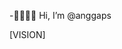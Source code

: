 -🤞🤞🤞🤞 Hi, I’m @anggaps


[VISION]


<!---
anggaps/anggaps is a ✨ special ✨ repository because its `README.md` (this file) appears on your GitHub profile.
You can click the Preview link to take a look at your changes.
--->


